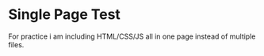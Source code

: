 # Single Page Test

For practice i am including HTML/CSS/JS all in one page instead of multiple files.